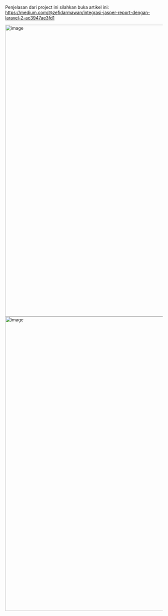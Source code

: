 Penjelasan dari project ini silahkan buka artikel ini: https://medium.com/@zefidarmawan/integrasi-jasper-report-dengan-laravel-2-ac3947ae3fd1

<img width="934" alt="image" src="https://github.com/user-attachments/assets/9c587425-13b9-4157-8f79-96c3db02d97e">

<img width="943" alt="image" src="https://github.com/user-attachments/assets/d55447ce-8600-4090-b971-c5cb9002cecf">
